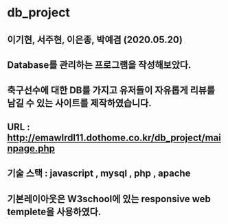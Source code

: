 # db_project

## 이기현, 서주현, 이은종, 박예겸 (2020.05.20)
## Database를 관리하는 프로그램을 작성해보았다.
## 축구선수에 대한 DB를 가지고 유저들이 자유롭게 리뷰를 남길 수 있는 사이트를 제작하였습니다.
## URL : http://emawlrdl11.dothome.co.kr/db_project/mainpage.php

## 기술 스택 : javascript , mysql , php , apache
## 기본레이아웃은 W3school에 있는 responsive web templete을 사용하였다.
